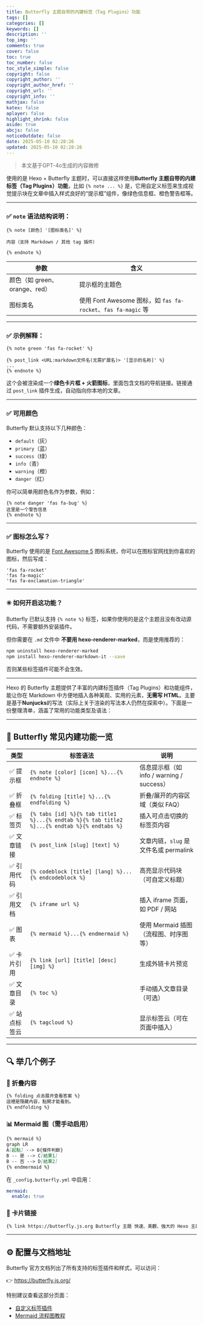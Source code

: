 ```yaml
---
title: Butterfly 主题自带的内建标签（Tag Plugins）功能
tags: []
categories: []
keywords: []
description: ''
top_img: ''
comments: true
cover: false
toc: true
toc_number: false
toc_style_simple: false
copyright: false
copyright_author: ''
copyright_author_href: ''
copyright_url: ''
copyright_info: ''
mathjax: false
katex: false
aplayer: false
highlight_shrink: false
aside: true
abcjs: false
noticeOutdate: false
date: 2025-05-10 02:28:26
updated: 2025-05-10 02:28:26
---
```


> 本文基于GPT-4o生成的内容微修

使用的是 Hexo + Butterfly 主题时，可以直接这样使用**Butterfly 主题自带的内建标签（Tag Plugins）功能**，比如 `{% note ... %}` 是，它用自定义标签来生成视觉提示块在文章中插入样式良好的“提示框”组件，像绿色信息框、橙色警告框等。



------



### ✅ `note` 语法结构说明：

```liquid
{% note [颜色] '[图标类名]' %}

内容（支持 Markdown / 其他 tag 插件）

{% endnote %}
```

| 参数                          | 含义                                                         |
| ----------------------------- | ------------------------------------------------------------ |
| 颜色（如 green、orange、red） | 提示框的主题色                                               |
| 图标类名                      | 使用 Font Awesome 图标，如 `fas fa-rocket`、`fas fa-magic` 等 |

------



### ✅ 示例解释：

```liquid
{% note green 'fas fa-rocket' %}

{% post_link <URL:markdown文件名(无需扩展名)> '[显示的名称]' %}
...
{% endnote %}
```

这个会被渲染成一个**绿色卡片框 + 火箭图标**，里面包含文档的导航链接。链接通过 `post_link` 插件生成，自动指向你本地的文章。



------



### ✅ 可用颜色

Butterfly 默认支持以下几种颜色：

- `default`（灰）
- `primary`（蓝）
- `success`（绿）
- `info`（青）
- `warning`（橙）
- `danger`（红）

你可以简单用颜色名作为参数，例如：

```liquid
{% note danger 'fas fa-bug' %}
这里是一个警告信息
{% endnote %}
```



------



### ✅ 图标怎么写？

Butterfly 使用的是 [Font Awesome 5](https://fontawesome.com/icons?d=gallery&m=free) 图标系统，你可以在图标官网找到你喜欢的图标，然后写成：

```text
'fas fa-rocket'
'fas fa-magic'
'fas fa-exclamation-triangle'
```

------



### ✳️ 如何开启这功能？

Butterfly 已默认支持 `{% note %}` 标签，如果你使用的是这个主题且没有改动源代码，不需要额外安装插件。

但你需要在 `.md` 文件中 **不要用 hexo-renderer-marked**，而是使用推荐的：

```bash
npm uninstall hexo-renderer-marked
npm install hexo-renderer-markdown-it --save
```

否则某些标签插件可能不会生效。



------



Hexo 的 Butterfly 主题提供了丰富的内建标签插件（Tag Plugins）和功能组件，能让你在 Markdown 中方便地插入各种美观、实用的元素，**无需写 HTML**。主要是基于**Nunjucks**的写法（实际上关于渲染的写法本人仍然在探索中）。下面是一份整理清单，涵盖了常用的功能类型及语法：



------



## 🧩 Butterfly 常见内建功能一览



| 类型         | 标签语法                                                     | 说明                                      |
| ------------ | ------------------------------------------------------------ | ----------------------------------------- |
| ✅ 提示框     | `{% note [color] [icon] %}...{% endnote %}`                  | 信息提示框（如 info / warning / success） |
| ✅ 折叠框     | `{% folding [title] %}...{% endfolding %}`                   | 折叠/展开的内容区域（类似 FAQ）           |
| ✅ 标签页     | `{% tabs [id] %}{% tab title1 %}...{% endtab %}{% tab title2 %}...{% endtab %}{% endtabs %}` | 插入可点击切换的标签页内容                |
| ✅ 文章链接   | `{% post_link [slug] [text] %}`                              | 文章内链，`slug` 是文件名或 permalink     |
| ✅ 引用代码   | `{% codeblock [title] [lang] %}...{% endcodeblock %}`        | 高亮显示代码块（可自定义标题）            |
| ✅ 引用文档   | `{% iframe url %}`                                           | 插入 iframe 页面，如 PDF / 网站           |
| ✅ 图表       | `{% mermaid %}...{% endmermaid %}`                           | 使用 Mermaid 插图（流程图、时序图等）     |
| ✅ 卡片引用   | `{% link [url] [title] [desc] [img] %}`                      | 生成外链卡片预览                          |
| ✅ 文章目录   | `{% toc %}`                                                  | 手动插入文章目录（可选）                  |
| ✅ 站点标签云 | `{% tagcloud %}`                                             | 显示标签云（可在页面中插入）              |



------



## 🔍 举几个例子

### 🔔 折叠内容

```markdown
{% folding 点击展开查看答案 %}
這裡是隱藏內容，點開才能看到。
{% endfolding %}
```

### 📊 Mermaid 图（需手动启用）

```markdown
{% mermaid %}
graph LR
A[起點] --> B{條件判斷}
B -- 是 --> C[結果1]
B -- 否 --> D[結果2]
{% endmermaid %}
```

在 `_config.butterfly.yml` 中启用：

```yaml
mermaid:
  enable: true
```

### 🔗 卡片链接

```markdown
{% link https://butterfly.js.org Butterfly 主題 快速、美觀、強大的 Hexo 主題 /img/logo.png %}
```



------



## ⚙️ 配置与文档地址

Butterfly 官方文档列出了所有支持的标签插件和样式，可以访问：

👉 <https://butterfly.js.org/>

特别建议查看这部分页面：

- [自定义标签插件](https://butterfly.js.org/posts/ceeb73f/#%E8%A8%98%E4%BA%8B%E5%B0%88%E7%94%A8%E6%A8%99%E7%B1%A4)
- [Mermaid 流程图教程](https://butterfly.js.org/posts/7f55a73f/)

